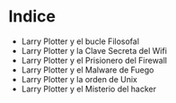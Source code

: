# Indice
* Larry Plotter y el bucle Filosofal
* Larry Plotter y la Clave Secreta del Wifi
* Larry Plotter y el Prisionero del Firewall
* Larry Plotter y el Malware de Fuego
* Larry Plotter y la orden de Unix
* Larry Plotter y el Misterio del hacker
